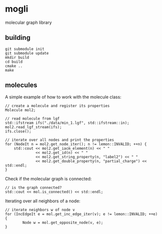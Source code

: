 # mogli
molecular graph library

## building

    git submodule init
    git submodule update
    mkdir build
    cd build
    cmake ..
    make

## molecules

A simple example of how to work with the molecule class:

    // create a molecule and register its properties
    Molecule mol2;
    
    // read molecule from lgf
    std::ifstream ifs("./data/min_1.lgf", std::ifstream::in);
    mol2.read_lgf_stream(ifs);
    ifs.close();

    // iterate over all nodes and print the properties
    for (NodeIt n = mol2.get_node_iter(); n != lemon::INVALID; ++n) {
        std::cout << mol2.get_iacm_element(n) << " "
                  << mol2.get_id(n) << " "
                  << mol2.get_string_property(n, "label2") << " "
                  << mol2.get_double_property(n, "partial_charge") << std::endl;
    }
    
Check if the molecular graph is connected:

    // is the graph connected?
    std::cout << mol.is_connected() << std::endl; 

Iterating over all neighbors of a node:

    // iterate neighbors w of node v
    for (IncEdgeIt e = mol.get_inc_edge_iter(v); e != lemon::INVALID; ++e) {
            Node w = mol.get_opposite_node(v, e);
    }
    

